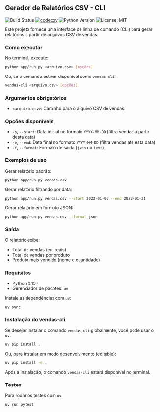 ## Gerador de Relatórios CSV - CLI
![Build Status](https://github.com/cesarfilho/gerador_relatorio/actions/workflows/python-app.yml/badge.svg)
[![codecov](https://codecov.io/gh/cesarfilho/gerador_relatorio/graph/badge.svg?token=DMURX0P8T9)](https://codecov.io/gh/cesarfilho/gerador_relatorio)
![Python Version](https://img.shields.io/badge/python-3.13%2B-blue.svg)
![License: MIT](https://img.shields.io/badge/License-MIT-yellow.svg)

Este projeto fornece uma interface de linha de comando (CLI) para gerar relatórios a partir de arquivos CSV de vendas.

### Como executar

No terminal, execute:

```bash
python app/run.py <arquivo.csv> [opções]
```

Ou, se o comando estiver disponível como `vendas-cli`:

```bash
vendas-cli <arquivo.csv> [opções]
```

### Argumentos obrigatórios
- `<arquivo.csv>`: Caminho para o arquivo CSV de vendas.

### Opções disponíveis
- `-s`, `--start`: Data inicial no formato `YYYY-MM-DD` (filtra vendas a partir desta data)
- `-e`, `--end`: Data final no formato `YYYY-MM-DD` (filtra vendas até esta data)
- `-f`, `--format`: Formato de saída (`json` ou `text`)

### Exemplos de uso

Gerar relatório padrão:
```bash
python app/run.py vendas.csv
```

Gerar relatório filtrando por data:
```bash
python app/run.py vendas.csv --start 2023-01-01 --end 2023-01-31
```

Gerar relatório em formato JSON:
```bash
python app/run.py vendas.csv --format json
```

### Saída
O relatório exibe:
- Total de vendas (em reais)
- Total de vendas por produto
- Produto mais vendido (nome e quantidade)

### Requisitos
- Python 3.13+
- Gerenciador de pacotes: `uv`

Instale as dependências com `uv`:
```bash
uv sync
```

### Instalação do vendas-cli
Se desejar instalar o comando `vendas-cli` globalmente, você pode usar o `uv`:

```bash
uv pip install .
```

Ou, para instalar em modo desenvolvimento (editable):

```bash
uv pip install -e .
```

Após a instalação, o comando `vendas-cli` estará disponível no terminal.

### Testes
Para rodar os testes com `uv`:
```bash
uv run pytest
```
